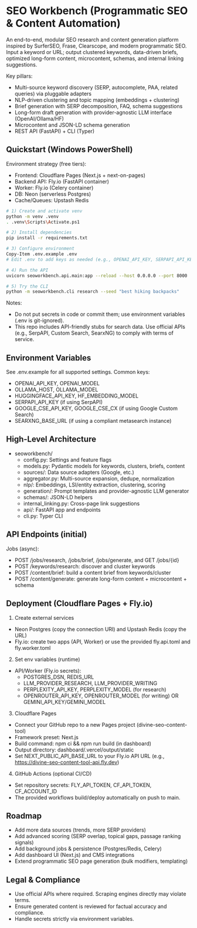 # SEO Workbench (Programmatic SEO & Content Automation)

An end-to-end, modular SEO research and content generation platform inspired by SurferSEO, Frase, Clearscope, and modern programmatic SEO. Input a keyword or URL; output clustered keywords, data-driven briefs, optimized long-form content, microcontent, schemas, and internal linking suggestions.

Key pillars:
- Multi-source keyword discovery (SERP, autocomplete, PAA, related queries) via pluggable adapters
- NLP-driven clustering and topic mapping (embeddings + clustering)
- Brief generation with SERP decomposition, FAQ, schema suggestions
- Long-form draft generation with provider-agnostic LLM interface (OpenAI/Ollama/HF)
- Microcontent and JSON-LD schema generation
- REST API (FastAPI) + CLI (Typer)

## Quickstart (Windows PowerShell)

Environment strategy (free tiers):
- Frontend: Cloudflare Pages (Next.js + next-on-pages)
- Backend API: Fly.io (FastAPI container)
- Worker: Fly.io (Celery container)
- DB: Neon (serverless Postgres)
- Cache/Queues: Upstash Redis

```bash path=null start=null
# 1) Create and activate venv
python -m venv .venv
. .venv\Scripts\Activate.ps1

# 2) Install dependencies
pip install -r requirements.txt

# 3) Configure environment
Copy-Item .env.example .env
# Edit .env to add keys as needed (e.g., OPENAI_API_KEY, SERPAPI_API_KEY, etc.)

# 4) Run the API
uvicorn seoworkbench.api.main:app --reload --host 0.0.0.0 --port 8000

# 5) Try the CLI
python -m seoworkbench.cli research --seed "best hiking backpacks"
```

Notes:
- Do not put secrets in code or commit them; use environment variables (.env is git-ignored).
- This repo includes API-friendly stubs for search data. Use official APIs (e.g., SerpAPI, Custom Search, SearxNG) to comply with terms of service.

## Environment Variables
See .env.example for all supported settings. Common keys:
- OPENAI_API_KEY, OPENAI_MODEL
- OLLAMA_HOST, OLLAMA_MODEL
- HUGGINGFACE_API_KEY, HF_EMBEDDING_MODEL
- SERPAPI_API_KEY (if using SerpAPI)
- GOOGLE_CSE_API_KEY, GOOGLE_CSE_CX (if using Google Custom Search)
- SEARXNG_BASE_URL (if using a compliant metasearch instance)

## High-Level Architecture
- seoworkbench/
  - config.py: Settings and feature flags
  - models.py: Pydantic models for keywords, clusters, briefs, content
  - sources/: Data source adapters (Google, etc.)
  - aggregator.py: Multi-source expansion, dedupe, normalization
  - nlp/: Embeddings, LSI/entity extraction, clustering, scoring
  - generation/: Prompt templates and provider-agnostic LLM generator
  - schemas/: JSON-LD helpers
  - internal_linking.py: Cross-page link suggestions
  - api/: FastAPI app and endpoints
  - cli.py: Typer CLI

## API Endpoints (initial)

Jobs (async):
- POST /jobs/research, /jobs/brief, /jobs/generate, and GET /jobs/{id}
- POST /keywords/research: discover and cluster keywords
- POST /content/brief: build a content brief from keywords/cluster
- POST /content/generate: generate long-form content + microcontent + schema

## Deployment (Cloudflare Pages + Fly.io)

1) Create external services
- Neon Postgres (copy the connection URI) and Upstash Redis (copy the URL)
- Fly.io: create two apps (API, Worker) or use the provided fly.api.toml and fly.worker.toml

2) Set env variables (runtime)
- API/Worker (Fly.io secrets):
  - POSTGRES_DSN, REDIS_URL
  - LLM_PROVIDER_RESEARCH, LLM_PROVIDER_WRITING
  - PERPLEXITY_API_KEY, PERPLEXITY_MODEL (for research)
  - OPENROUTER_API_KEY, OPENROUTER_MODEL (for writing) OR GEMINI_API_KEY/GEMINI_MODEL

3) Cloudflare Pages
- Connect your GitHub repo to a new Pages project (divine-seo-content-tool)
- Framework preset: Next.js
- Build command: npm ci && npm run build (in dashboard)
- Output directory: dashboard/.vercel/output/static
- Set NEXT_PUBLIC_API_BASE_URL to your Fly.io API URL (e.g., https://divine-seo-content-tool-api.fly.dev)

4) GitHub Actions (optional CI/CD)
- Set repository secrets: FLY_API_TOKEN, CF_API_TOKEN, CF_ACCOUNT_ID
- The provided workflows build/deploy automatically on push to main.

## Roadmap
- Add more data sources (trends, more SERP providers)
- Add advanced scoring (SERP overlap, topical gaps, passage ranking signals)
- Add background jobs & persistence (Postgres/Redis, Celery)
- Add dashboard UI (Next.js) and CMS integrations
- Extend programmatic SEO page generation (bulk modifiers, templating)

## Legal & Compliance
- Use official APIs where required. Scraping engines directly may violate terms.
- Ensure generated content is reviewed for factual accuracy and compliance.
- Handle secrets strictly via environment variables.

